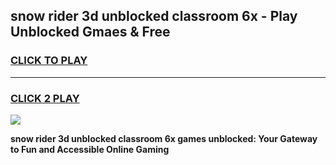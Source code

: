 
## snow rider 3d unblocked classroom 6x - Play Unblocked Gmaes & Free
<h3>
<a href="https://news.freeplayer.one?title=snow_rider_3d_unblocked_classroom_6x&ref=16F">CLICK TO PLAY</a></h3>
<hr>

<h3>
<a href="https://news.freeplayer.one?title=snow_rider_3d_unblocked_classroom_6x&ref=16F">CLICK 2 PLAY</a>
  
</h3>

<a href="https://news.freeplayer.one?title=snow_rider_3d_unblocked_classroom_6x&ref=16F/"><img src="https://clearcache.store/games.png"></a>


**snow rider 3d unblocked classroom 6x games unblocked: Your Gateway to Fun and Accessible Online Gaming**
